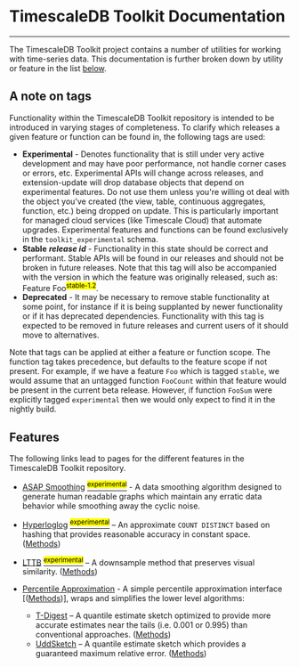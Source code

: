 # TimescaleDB Toolkit Documentation
---
The TimescaleDB Toolkit project contains a number of utilities for working with time-series data.  This documentation is further broken down by utility or feature in the list [below](#toolkit-features).

## A note on tags <a id="tag-notes"></a>
Functionality within the TimescaleDB Toolkit repository is intended to be introduced in varying stages of completeness.  To clarify which releases a given feature or function can be found in, the following tags are used:
 - **Experimental** - Denotes functionality that is still under very active development and may have poor performance, not handle corner cases or errors, etc.  Experimental APIs will change across releases, and extension-update will drop database objects that depend on experimental features. Do not use them unless you're willing ot deal with the object you've created (the view, table, continuous aggregates, function, etc.) being dropped on update. This is particularly important for managed cloud services (like Timescale Cloud) that automate upgrades. Experimental features and functions can be found exclusively in the `toolkit_experimental` schema.
 - **Stable** ***release id*** - Functionality in this state should be correct and performant.  Stable APIs will be found in our releases and should not be broken in future releases.  Note that this tag will also be accompanied with the version in which the feature was originally released, such as: Feature Foo<sup><mark>stable-1.2</mark></sup>.
 - **Deprecated** - It may be necessary to remove stable functionality at some point, for instance if it is being supplanted by newer functionality or if it has deprecated dependencies.  Functionality with this tag is expected to be removed in future releases and current users of it should move to alternatives.

Note that tags can be applied at either a feature or function scope.  The function tag takes precedence, but defaults to the feature scope if not present.  For example, if we have a feature `Foo` which is tagged `stable`, we would assume that an untagged function `FooCount` within that feature would be present in the current beta release.  However, if function `FooSum` were explicitly tagged `experimental` then we would only expect to find it in the nightly build.

## Features <a id="toolkit-features"></a>

The following links lead to pages for the different features in the TimescaleDB Toolkit repository.

- [ASAP Smoothing](asap.md) [<sup><mark>experimental</mark></sup>](/docs/README.md#tag-notes) - A data smoothing algorithm designed to generate human readable graphs which maintain any erratic data behavior while smoothing away the cyclic noise.
- [Hyperloglog](hyperloglog.md) [<sup><mark>experimental</mark></sup>](/docs/README.md#tag-notes) – An approximate `COUNT DISTINCT` based on hashing that provides reasonable accuracy in constant space. ([Methods](hyperloglog.md#hyperloglog_api))
- [LTTB](lttb.md) [<sup><mark>experimental</mark></sup>](/docs/README.md#tag-notes) – A downsample method that preserves visual similarity. ([Methods](lttb.md#api))

- [Percentile Approximation](percentile_approximation.md) - A simple percentile approximation interface [([Methods](percentile_approximation.md#api))], wraps and simplifies the lower level algorithms:
    - [T-Digest](tdigest.md) – A quantile estimate sketch optimized to provide more accurate estimates near the tails (i.e. 0.001 or 0.995) than conventional approaches. ([Methods](tdigest#tdigest_api))
    - [UddSketch](uddsketch.md) – A quantile estimate sketch which provides a guaranteed maximum relative error. ([Methods](uddsketch.md#uddsketch_api))
